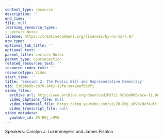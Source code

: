 ```yaml
---
content_type: resource
description: ''
end_time: ''
file: null
learning_resource_types:
- Lecture Notes
license: https://creativecommons.org/licenses/by-nc-sa/4.0/
ocw_type: ''
optional_tab_title: ''
optional_text: ''
parent_title: Lecture Notes
parent_type: CourseSection
related_resources_text: ''
resource_index_text: ''
resourcetype: Video
start_time: ''
title: 'Session 2: The Public Will and Representative Democracy'
uid: 5369ba9b-cb70-34b2-12fa-9a42eef56df1
video_files:
  archive_url: http://www.archive.org/download/MIT11.969SUM05/ocw-11.969-clip2-220k.mp4
  video_captions_file: null
  video_thumbnail_file: https://img.youtube.com/vi/ZR-BWj_sMV0/default.jpg
  video_transcript_file: null
video_metadata:
  youtube_id: ZR-BWj_sMV0
---
```


Speakers: Carolyn J. Lukenmeyers and James Fishkin

